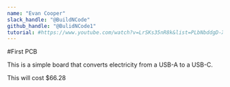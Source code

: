 ```yaml
---
name: "Evan Cooper"
slack_handle: "@BuildNCode"
github_handle: "@BulidNCode1"
tutorial: #https://www.youtube.com/watch?v=LrSKs35nR8k&list=PLbNbddgD-XxECO7C2z-FAlSoJ57VqcJA3
---
```


#First PCB

<!-- Describe your board in 2-3 sentences. What are you making? What will it do? -->
This is a simple board that converts electricity from a USB-A to a USB-C.
<!-- How much is it going to cost? -->
This will cost $66.28
<!-- Tell us a little bit about your design process. What were some challenges? What helped? ***Totally optional*** -->
